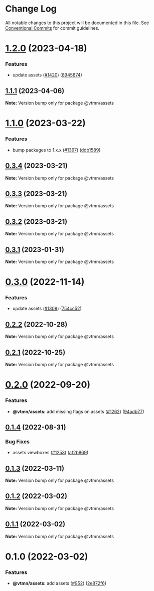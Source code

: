 # Change Log

All notable changes to this project will be documented in this file.
See [Conventional Commits](https://conventionalcommits.org) for commit guidelines.

# [1.2.0](https://github.com/Decathlon/vitamin-web/compare/@vtmn/assets@1.1.1...@vtmn/assets@1.2.0) (2023-04-18)

### Features

- update assets ([#1420](https://github.com/Decathlon/vitamin-web/issues/1420)) ([8945874](https://github.com/Decathlon/vitamin-web/commit/89458743d331d43955670514767c1f4d68d7301a))

## [1.1.1](https://github.com/Decathlon/vitamin-web/compare/@vtmn/assets@1.1.0...@vtmn/assets@1.1.1) (2023-04-06)

**Note:** Version bump only for package @vtmn/assets

# [1.1.0](https://github.com/Decathlon/vitamin-web/compare/@vtmn/assets@0.3.4...@vtmn/assets@1.1.0) (2023-03-22)

### Features

- bump packages to 1.x.x ([#1397](https://github.com/Decathlon/vitamin-web/issues/1397)) ([ddb1589](https://github.com/Decathlon/vitamin-web/commit/ddb1589616c267100edd785c11a476868d856bfc))

## [0.3.4](https://github.com/Decathlon/vitamin-web/compare/@vtmn/assets@0.3.3...@vtmn/assets@0.3.4) (2023-03-21)

**Note:** Version bump only for package @vtmn/assets

## [0.3.3](https://github.com/Decathlon/vitamin-web/compare/@vtmn/assets@0.3.2...@vtmn/assets@0.3.3) (2023-03-21)

**Note:** Version bump only for package @vtmn/assets

## [0.3.2](https://github.com/Decathlon/vitamin-web/compare/@vtmn/assets@0.3.1...@vtmn/assets@0.3.2) (2023-03-21)

**Note:** Version bump only for package @vtmn/assets

## [0.3.1](https://github.com/Decathlon/vitamin-web/compare/@vtmn/assets@0.3.0...@vtmn/assets@0.3.1) (2023-01-31)

**Note:** Version bump only for package @vtmn/assets

# [0.3.0](https://github.com/Decathlon/vitamin-web/compare/@vtmn/assets@0.2.2...@vtmn/assets@0.3.0) (2022-11-14)

### Features

- update assets ([#1308](https://github.com/Decathlon/vitamin-web/issues/1308)) ([754cc52](https://github.com/Decathlon/vitamin-web/commit/754cc522afc4f83d2c91a11b534600598da1bd2a))

## [0.2.2](https://github.com/Decathlon/vitamin-web/compare/@vtmn/assets@0.2.1...@vtmn/assets@0.2.2) (2022-10-28)

**Note:** Version bump only for package @vtmn/assets

## [0.2.1](https://github.com/Decathlon/vitamin-web/compare/@vtmn/assets@0.2.0...@vtmn/assets@0.2.1) (2022-10-25)

**Note:** Version bump only for package @vtmn/assets

# [0.2.0](https://github.com/Decathlon/vitamin-web/compare/@vtmn/assets@0.1.4...@vtmn/assets@0.2.0) (2022-09-20)

### Features

- **@vtmn/assets:** add missing flags on assets ([#1262](https://github.com/Decathlon/vitamin-web/issues/1262)) ([94adb77](https://github.com/Decathlon/vitamin-web/commit/94adb7743af218b33774429de680c17e5b561e70))

## [0.1.4](https://github.com/Decathlon/vitamin-web/compare/@vtmn/assets@0.1.3...@vtmn/assets@0.1.4) (2022-08-31)

### Bug Fixes

- assets viewboxes ([#1253](https://github.com/Decathlon/vitamin-web/issues/1253)) ([af2b869](https://github.com/Decathlon/vitamin-web/commit/af2b86911ac800c25a6e244d5698dea5b6b9e732))

## [0.1.3](https://github.com/Decathlon/vitamin-web/compare/@vtmn/assets@0.1.2...@vtmn/assets@0.1.3) (2022-03-11)

**Note:** Version bump only for package @vtmn/assets

## [0.1.2](https://github.com/Decathlon/vitamin-web/compare/@vtmn/assets@0.1.1...@vtmn/assets@0.1.2) (2022-03-02)

**Note:** Version bump only for package @vtmn/assets

## [0.1.1](https://github.com/Decathlon/vitamin-web/compare/@vtmn/assets@0.1.0...@vtmn/assets@0.1.1) (2022-03-02)

**Note:** Version bump only for package @vtmn/assets

# 0.1.0 (2022-03-02)

### Features

- **@vtmn/assets:** add assets ([#952](https://github.com/Decathlon/vitamin-web/issues/952)) ([2e872f6](https://github.com/Decathlon/vitamin-web/commit/2e872f6a180758f826e187c1e9ad13622234b598))
